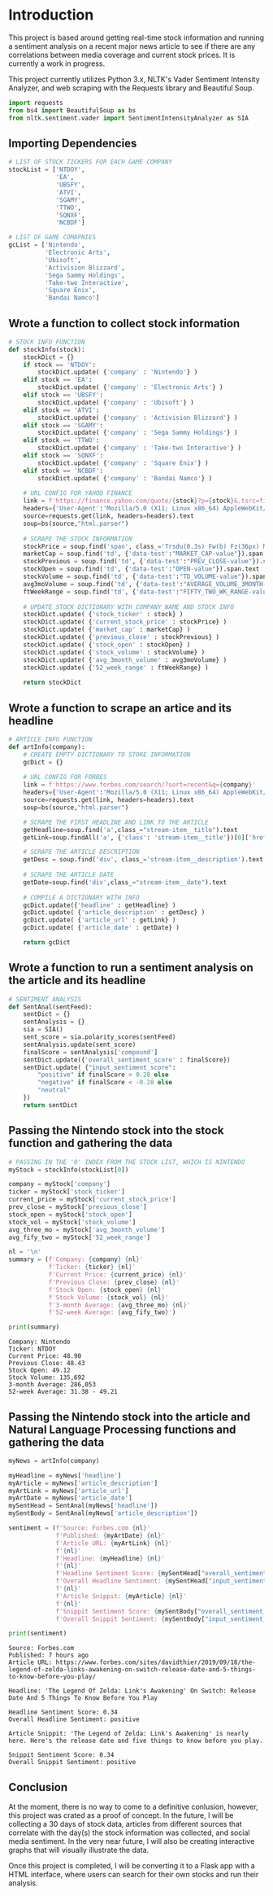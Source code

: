 
# Introduction

This project is based around getting real-time stock information and running a sentiment analysis on a recent major news article to see if there are any correlations between media coverage and current stock prices. It is currently a work in progress.

This project currently utilizes Python 3.x, NLTK's Vader Sentiment Intensity Analyzer, and web scraping with the Requests library and Beautiful Soup.


```python
import requests
from bs4 import BeautifulSoup as bs
from nltk.sentiment.vader import SentimentIntensityAnalyzer as SIA
```

## Importing Dependencies


```python
# LIST OF STOCK TICKERS FOR EACH GAME COMPANY
stockList = ['NTDOY',
             'EA',
             'UBSFY',
             'ATVI',
             'SGAMY',
             'TTWO',
             'SQNXF',
             'NCBDF']

# LIST OF GAME COMAPNIES
gcList = ['Nintendo',
          'Electronic Arts', 
          'Ubisoft',
          'Activision Blizzard',
          'Sega Sammy Holdings',
          'Take-two Interactive',
          'Square Enix',
          'Bandai Namco']
```

## Wrote a function to collect stock information


```python
# STOCK INFO FUNCTION
def stockInfo(stock):
    stockDict = {}
    if stock == 'NTDOY':
        stockDict.update( {'company' : 'Nintendo'} )
    elif stock == 'EA':
        stockDict.update( {'company' : 'Electronic Arts'} )
    elif stock == 'UBSFY':
        stockDict.update( {'company' : 'Ubisoft'} )
    elif stock == 'ATVI':
        stockDict.update( {'company' : 'Activision Blizzard'} )
    elif stock == 'SGAMY':
        stockDict.update( {'company' : 'Sega Sammy Holdings'} )
    elif stock == 'TTWO':
        stockDict.update( {'company' : 'Take-two Interactive'} )
    elif stock == 'SQNXF':
        stockDict.update( {'company' : 'Square Enix'} )
    elif stock == 'NCBDF':
        stockDict.update( {'company' : 'Bandai Namco'} )
            
    # URL CONFIG FOR YAHOO FINANCE
    link = f'https://finance.yahoo.com/quote/{stock}?p={stock}&.tsrc=fin-srch'
    headers={'User-Agent':'Mozilla/5.0 (X11; Linux x86_64) AppleWebKit/537.36 (KHTML, like Gecko) Chrome/51.0.2704.103 Safari/537.36'}
    source=requests.get(link, headers=headers).text
    soup=bs(source,"html.parser")
    
    # SCRAPE THE STOCK INFORMATION
    stockPrice = soup.find('span', class_='Trsdu(0.3s) Fw(b) Fz(36px) Mb(-4px) D(ib)').text.strip()
    marketCap = soup.find('td', {'data-test':"MARKET_CAP-value"}).span.text
    stockPrevious = soup.find('td', {'data-test':"PREV_CLOSE-value"}).span.text
    stockOpen = soup.find('td', {'data-test':"OPEN-value"}).span.text
    stockVolume = soup.find('td', {'data-test':"TD_VOLUME-value"}).span.text
    avg3moVolume = soup.find('td', {'data-test':"AVERAGE_VOLUME_3MONTH-value"}).span.text
    ftWeekRange = soup.find('td', {'data-test':"FIFTY_TWO_WK_RANGE-value"}).text
    
    # UPDATE STOCK DICTIONARY WITH COMPANY NAME AND STOCK INFO
    stockDict.update( {'stock_ticker' : stock} )
    stockDict.update( {'current_stock_price' : stockPrice} )
    stockDict.update( {'market_cap' : marketCap} )
    stockDict.update( {'previous_close' : stockPrevious} )
    stockDict.update( {'stock_open' : stockOpen} )
    stockDict.update( {'stock_volume' : stockVolume} )
    stockDict.update( {'avg_3month_volume' : avg3moVolume} )
    stockDict.update( {'52_week_range' : ftWeekRange} )
    
    return stockDict
```

## Wrote a function to scrape an artice and its headline


```python
# ARTICLE INFO FUNCTION
def artInfo(company):
    # CREATE EMPTY DICTIONARY TO STORE INFORMATION
    gcDict = {}
    
    # URL CONFIG FOR FORBES
    link = f'https://www.forbes.com/search/?sort=recent&q={company}'
    headers={'User-Agent':'Mozilla/5.0 (X11; Linux x86_64) AppleWebKit/537.36 (KHTML, like Gecko) Chrome/51.0.2704.103 Safari/537.36'}
    source=requests.get(link, headers=headers).text
    soup=bs(source,"html.parser")

    # SCRAPE THE FIRST HEADLINE AND LINK TO THE ARTICLE
    getHeadline=soup.find('a',class_="stream-item__title").text
    getLink=soup.findAll('a', {'class': 'stream-item__title'})[0]['href']   

    # SCRAPE THE ARTICLE DESCRIPTION
    getDesc = soup.find('div', class_='stream-item__description').text   
    
    # SCRAPE THE ARTICLE DATE
    getDate=soup.find('div',class_="stream-item__date").text
                  
    # COMPILE A DICTIONARY WITH INFO
    gcDict.update({'headline' : getHeadline} )
    gcDict.update( {'article_description' : getDesc} )
    gcDict.update( {'article_url' : getLink} )
    gcDict.update( {'article_date' : getDate} )

    return gcDict
```

## Wrote a function to run a sentiment analysis on the article and its headline


```python
# SENTIMENT ANALYSIS
def SentAnal(sentFeed):
    sentDict = {}
    sentAnalysis = {}
    sia = SIA() 
    sent_score = sia.polarity_scores(sentFeed)
    sentAnalysis.update(sent_score)
    finalScore = sentAnalysis['compound']
    sentDict.update({'overall_sentiment_score' : finalScore})
    sentDict.update( {"input_sentiment_score": 
        "positive" if finalScore > 0.28 else 
        "negative" if finalScore < -0.28 else 
        "neutral"
    })
    return sentDict
```

## Passing the Nintendo stock into the stock function and gathering the data


```python
# PASSING IN THE '0' INDEX FROM THE STOCK LIST, WHICH IS NINTENDO
myStock = stockInfo(stockList[0])
```


```python
company = myStock['company']
ticker = myStock['stock_ticker']
current_price = myStock['current_stock_price']
prev_close = myStock['previous_close']
stock_open = myStock['stock_open']
stock_vol = myStock['stock_volume']
avg_three_mo = myStock['avg_3month_volume']
avg_fify_two = myStock['52_week_range']
```


```python
nl = '\n'
summary = (f'Company: {company} {nl}'
           f'Ticker: {ticker} {nl}'
           f'Current Price: {current_price} {nl}'
           f'Previous Close: {prev_close} {nl}'
           f'Stock Open: {stock_open} {nl}'
           f'Stock Volume: {stock_vol} {nl}'
           f'3-month Average: {avg_three_mo} {nl}'
           f'52-week Average: {avg_fify_two}')
```


```python
print(summary)
```

    Company: Nintendo 
    Ticker: NTDOY 
    Current Price: 48.90 
    Previous Close: 48.43 
    Stock Open: 49.12 
    Stock Volume: 135,692 
    3-month Average: 286,053 
    52-week Average: 31.38 - 49.21
    

## Passing the Nintendo stock into the article and Natural Language Processing functions and gathering the data


```python
myNews = artInfo(company)
```


```python
myHeadline = myNews['headline']
myArticle = myNews['article_description']
myArtLink = myNews['article_url']
myArtDate = myNews['article_date']
mySentHead = SentAnal(myNews['headline'])
mySentBody = SentAnal(myNews['article_description'])
```


```python
sentiment = (f'Source: Forbes.com {nl}'
             f'Published: {myArtDate} {nl}'
             f'Article URL: {myArtLink} {nl}'
             f'{nl}'
             f'Headline: {myHeadline} {nl}'
             f'{nl}'
             f'Headline Sentiment Score: {mySentHead["overall_sentiment_score"]} {nl}'
             f'Overall Headline Sentiment: {mySentHead["input_sentiment_score"]} {nl}'
             f'{nl}'
             f'Article Snippit: {myArticle} {nl}'
             f'{nl}'
             f'Snippit Sentiment Score: {mySentBody["overall_sentiment_score"]} {nl}'
             f'Overall Snippit Sentiment: {mySentBody["input_sentiment_score"]} {nl}')
```


```python
print(sentiment)
```

    Source: Forbes.com 
    Published: 7 hours ago 
    Article URL: https://www.forbes.com/sites/davidthier/2019/09/18/the-legend-of-zelda-links-awakening-on-switch-release-date-and-5-things-to-know-before-you-play/ 
    
    Headline: 'The Legend Of Zelda: Link's Awakening' On Switch: Release Date And 5 Things To Know Before You Play 
    
    Headline Sentiment Score: 0.34 
    Overall Headline Sentiment: positive 
    
    Article Snippit: 'The Legend of Zelda: Link's Awakening' is nearly here. Here's the release date and five things to know before you play. 
    
    Snippit Sentiment Score: 0.34 
    Overall Snippit Sentiment: positive 
    
    

## Conclusion

At the moment, there is no way to come to a definitive conlusion, however, this project was crated as a proof of concept. In the future, I will be collecting a 30 days of stock data, articles from different sources that correlate with the day(s) the stock information was collected, and social media sentiment. In the very near future, I will also be creating interactive graphs that will visually illustrate the data.

Once this project is completed, I will be converting it to a Flask app with a HTML interface, where users can search for their own stocks and run their analysis.


```python

```
